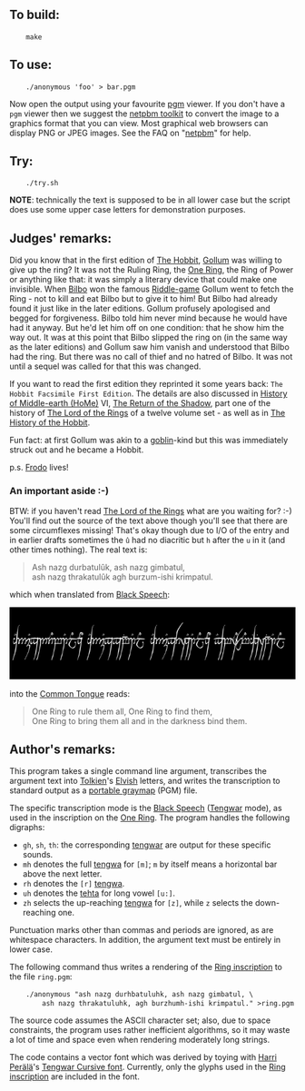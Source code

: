 ## To build:

``` <!---sh-->
    make
```


## To use:

``` <!---sh-->
    ./anonymous 'foo' > bar.pgm
```

Now open the output using your favourite
[pgm](https://en.wikipedia.org/wiki/Netpbm#PGM_example) viewer. If you don't
have a `pgm` viewer then we suggest the [netpbm
toolkit](https://netpbm.sourceforge.net) to convert the image to a graphics
format that you can view. Most graphical web browsers can display PNG or JPEG
images. See the
FAQ on "[netpbm](../../faq.html#netpbm)"
for help.


## Try:

``` <!---sh-->
    ./try.sh
```

**NOTE**: technically the text is supposed to be in all lower case but the script
does use some upper case letters for demonstration purposes.


## Judges' remarks:

Did you know that in the first edition of [The
Hobbit](https://tolkiengateway.net/wiki/The_Hobbit),
[Gollum](https://www.glyphweb.com/arda/g/gollum.html) was willing to give up the
ring? It was not the Ruling Ring, the [One
Ring](https://www.glyphweb.com/arda/o/onering.html), the Ring of Power or
anything like that: it was simply a literary device that could make one
invisible. When [Bilbo](https://www.glyphweb.com/arda/b/bilbobaggins.html) won
the famous [Riddle-game](https://www.glyphweb.com/arda/r/riddlegame.html) Gollum
went to fetch the Ring - not to kill and eat Bilbo but to give it to him! But
Bilbo had already found it just like in the later editions. Gollum profusely
apologised and begged for forgiveness. Bilbo told him never mind because he
would have had it anyway. But he'd let him off on one condition: that he show
him the way out. It was at this point that Bilbo slipped the ring on (in the
same way as the later editions) and Gollum saw him vanish and understood that
Bilbo had the ring. But there was no call of thief and no hatred of Bilbo.  It
was not until a sequel was called for that this was changed.

If you want to read the first edition they reprinted it some years back: `The
Hobbit Facsimile First Edition`. The details are also discussed in [History of
Middle-earth &lpar;HoMe&rpar;](https://tolkiengateway.net/wiki/The_History_of_Middle-earth) VI, [The Return of the
Shadow](https://tolkiengateway.net/wiki/The_Return_of_the_Shadow), part one of
the history of [The Lord of the
Rings](https://en.wikipedia.org/wiki/The_Lord_of_the_Rings) of a twelve volume set - as well as in [The
History of the
Hobbit](https://tolkiengateway.net/wiki/The_History_of_The_Hobbit).

Fun fact: at first Gollum was akin to a
[goblin](https://www.glyphweb.com/arda/g/goblins.html)-kind but this was immediately
struck out and he became a Hobbit.

p.s. [Frodo](https://www.glyphweb.com/arda/f/frodobaggins.html) lives!


### An important aside :-)

BTW: if you haven't read [The Lord of the
Rings](https://en.wikipedia.org/wiki/The_Lord_of_the_Rings) what are you waiting for? :-)
You'll find out the source of the text above though you'll see that there are
some circumflexes missing! That's okay though due to I/O of the entry and in
earlier drafts sometimes the `û` had no diacritic but `h` after the `u` in
it (and other times nothing). The real text is:

> Ash nazg durbatulûk, ash nazg gimbatul,<br>
> ash nazg thrakatulûk agh burzum-ishi krimpatul.

which when translated from [Black
Speech](https://www.glyphweb.com/arda/b/blackspeech.html):


<img src="One_Ring_inscription.png"
 alt="The inscription, in the Black Speech of Mordor, on the One Ring"
 width=690 height=127>

into the [Common Tongue](https://www.glyphweb.com/arda/c/commontongue.html) reads:

> One Ring to rule them all, One Ring to find them,<br>
> One Ring to bring them all and in the darkness bind them.


## Author's remarks:

This program takes a single command line argument, transcribes the
argument text into [Tolkien](https://www.tolkienestate.com/life/biography/)'s
[Elvish](https://www.glyphweb.com/arda/e/elvish.html) letters, and writes the
transcription to standard output as a [portable
graymap](https://en.wikipedia.org/wiki/Netpbm#PGM_example) (PGM) file.

The specific transcription mode is the [Black
Speech](https://www.glyphweb.com/arda/b/blackspeech.html)
([Tengwar](https://www.glyphweb.com/arda/t/tengwar.html) mode), as
used in the inscription on the [One
Ring](https://www.glyphweb.com/arda/o/onering.html). The program handles the
following digraphs:

- `gh`, `sh`, `th`: the corresponding
[tengwar](https://www.glyphweb.com/arda/t/tengwar.html) are output for these
specific sounds.
- `mh` denotes the full [tengwa](https://www.glyphweb.com/arda/t/tengwar.html)
for `[m]`; `m` by itself means a horizontal bar above the next letter.
- `rh` denotes the `[r]` [tengwa](https://www.glyphweb.com/arda/t/tengwar.html).
- `uh` denotes the [tehta](https://www.glyphweb.com/arda/t/tehtar.php) for long
vowel `[u:]`.
- `zh` selects the up-reaching
[tengwa](https://www.glyphweb.com/arda/t/tengwar.html) for `[z]`, while `z`
selects the down-reaching one.

Punctuation marks other than commas and periods are ignored, as are
whitespace characters. In addition, the argument text must be entirely
in lower case.

The following command thus writes a rendering of the [Ring
inscription](https://www.glyphweb.com/arda/r/ringinscription.html) to
the file `ring.pgm`:

``` <!---sh-->
    ./anonymous "ash nazg durhbatuluhk, ash nazg gimbatul, \
        ash nazg thrakatuluhk, agh burzhumh-ishi krimpatul." >ring.pgm
```

The source code assumes the ASCII character set; also, due to space
constraints, the program uses rather inefficient algorithms, so it may
waste a lot of time and space even when rendering moderately long
strings.

The code contains a vector font which was derived by toying with [Harri
Perälä](https://alboin.fi)'s [Tengwar Cursive
font](https://alboin.fi/tengwar.htm). Currently, only the glyphs used in the
[Ring inscription](https://www.glyphweb.com/arda/r/ringinscription.html) are
included in the font.


<!--

    Copyright © 1984-2024 by Landon Curt Noll. All Rights Reserved.

    You are free to share and adapt this file under the terms of this license:

        Creative Commons Attribution-ShareAlike 4.0 International (CC BY-SA 4.0)

    For more information, see:

        https://creativecommons.org/licenses/by-sa/4.0/

-->
